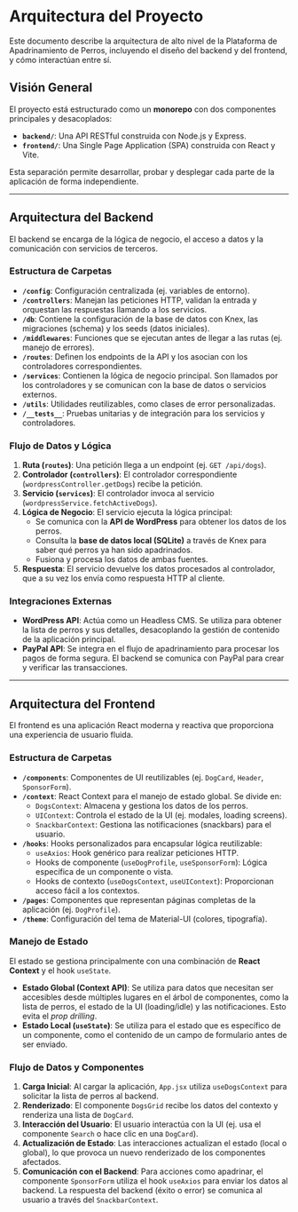 # Arquitectura del Proyecto

Este documento describe la arquitectura de alto nivel de la Plataforma de Apadrinamiento de Perros, incluyendo el diseño del backend y del frontend, y cómo interactúan entre sí.

## Visión General

El proyecto está estructurado como un **monorepo** con dos componentes principales y desacoplados:

-   **`backend/`**: Una API RESTful construida con Node.js y Express.
-   **`frontend/`**: Una Single Page Application (SPA) construida con React y Vite.

Esta separación permite desarrollar, probar y desplegar cada parte de la aplicación de forma independiente.

---

## Arquitectura del Backend

El backend se encarga de la lógica de negocio, el acceso a datos y la comunicación con servicios de terceros.

### Estructura de Carpetas

-   **`/config`**: Configuración centralizada (ej. variables de entorno).
-   **`/controllers`**: Manejan las peticiones HTTP, validan la entrada y orquestan las respuestas llamando a los servicios.
-   **`/db`**: Contiene la configuración de la base de datos con Knex, las migraciones (schema) y los seeds (datos iniciales).
-   **`/middlewares`**: Funciones que se ejecutan antes de llegar a las rutas (ej. manejo de errores).
-   **`/routes`**: Definen los endpoints de la API y los asocian con los controladores correspondientes.
-   **`/services`**: Contienen la lógica de negocio principal. Son llamados por los controladores y se comunican con la base de datos o servicios externos.
-   **`/utils`**: Utilidades reutilizables, como clases de error personalizadas.
-   **`/__tests__`**: Pruebas unitarias y de integración para los servicios y controladores.

### Flujo de Datos y Lógica

1.  **Ruta (`routes`)**: Una petición llega a un endpoint (ej. `GET /api/dogs`).
2.  **Controlador (`controllers`)**: El controlador correspondiente (`wordpressController.getDogs`) recibe la petición.
3.  **Servicio (`services`)**: El controlador invoca al servicio (`wordpressService.fetchActiveDogs`).
4.  **Lógica de Negocio**: El servicio ejecuta la lógica principal:
    -   Se comunica con la **API de WordPress** para obtener los datos de los perros.
    -   Consulta la **base de datos local (SQLite)** a través de Knex para saber qué perros ya han sido apadrinados.
    -   Fusiona y procesa los datos de ambas fuentes.
5.  **Respuesta**: El servicio devuelve los datos procesados al controlador, que a su vez los envía como respuesta HTTP al cliente.

### Integraciones Externas

-   **WordPress API**: Actúa como un Headless CMS. Se utiliza para obtener la lista de perros y sus detalles, desacoplando la gestión de contenido de la aplicación principal.
-   **PayPal API**: Se integra en el flujo de apadrinamiento para procesar los pagos de forma segura. El backend se comunica con PayPal para crear y verificar las transacciones.

---

## Arquitectura del Frontend

El frontend es una aplicación React moderna y reactiva que proporciona una experiencia de usuario fluida.

### Estructura de Carpetas

-   **`/components`**: Componentes de UI reutilizables (ej. `DogCard`, `Header`, `SponsorForm`).
-   **`/context`**: React Context para el manejo de estado global. Se divide en:
    -   `DogsContext`: Almacena y gestiona los datos de los perros.
    -   `UIContext`: Controla el estado de la UI (ej. modales, loading screens).
    -   `SnackbarContext`: Gestiona las notificaciones (snackbars) para el usuario.
-   **`/hooks`**: Hooks personalizados para encapsular lógica reutilizable:
    -   `useAxios`: Hook genérico para realizar peticiones HTTP.
    -   Hooks de componente (`useDogProfile`, `useSponsorForm`): Lógica específica de un componente o vista.
    -   Hooks de contexto (`useDogsContext`, `useUIContext`): Proporcionan acceso fácil a los contextos.
-   **`/pages`**: Componentes que representan páginas completas de la aplicación (ej. `DogProfile`).
-   **`/theme`**: Configuración del tema de Material-UI (colores, tipografía).

### Manejo de Estado

El estado se gestiona principalmente con una combinación de **React Context** y el hook `useState`.

-   **Estado Global (Context API)**: Se utiliza para datos que necesitan ser accesibles desde múltiples lugares en el árbol de componentes, como la lista de perros, el estado de la UI (loading/idle) y las notificaciones. Esto evita el *prop drilling*.
-   **Estado Local (`useState`)**: Se utiliza para el estado que es específico de un componente, como el contenido de un campo de formulario antes de ser enviado.

### Flujo de Datos y Componentes

1.  **Carga Inicial**: Al cargar la aplicación, `App.jsx` utiliza `useDogsContext` para solicitar la lista de perros al backend.
2.  **Renderizado**: El componente `DogsGrid` recibe los datos del contexto y renderiza una lista de `DogCard`.
3.  **Interacción del Usuario**: El usuario interactúa con la UI (ej. usa el componente `Search` o hace clic en una `DogCard`).
4.  **Actualización de Estado**: Las interacciones actualizan el estado (local o global), lo que provoca un nuevo renderizado de los componentes afectados.
5.  **Comunicación con el Backend**: Para acciones como apadrinar, el componente `SponsorForm` utiliza el hook `useAxios` para enviar los datos al backend. La respuesta del backend (éxito o error) se comunica al usuario a través del `SnackbarContext`.
